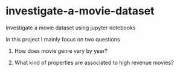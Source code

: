 # investigate-a-movie-dataset
Investigate a movie dataset using jupyter notebooks

In this project I mainly focus on two questions

1. How does movie genre vary by year?

2. What kind of properties are associated to high revenue movies?
